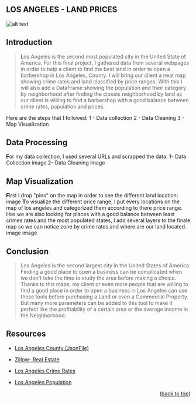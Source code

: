 ## LOS ANGELES - LAND PRICES

![alt text](https://i.pinimg.com/originals/12/73/a0/1273a0d5f49738ef24d431291a5aaa48.gif)

  ## Introduction
>**L**os Angeles is the second most populated city in the United State of America.
> For this final project, I gathered data from several webpages in order to help a client to find the best land in order to open a barbershop in Los Angeles, County.
> I will bring our client a neat map showing crime rates and land classified by price ranges.
> With this I will also add a DataFrame showing the population and their category by neighborhood after finding the closets neighborhood by land as our client is willing to find a barbershop with a good balance between crime rates, population and prices.

Here are the steps that I followed:
  1 - Data collection
  2 - Data Cleaning
  3 - Map Visualization

## Data Processing

**F**or my data collection, I used several URLs and scrapped the data.
1- Data Collection
image
2- Data Cleaning
image
  

## Map Visualization

**F**irst I drop "pins" on the map in order to see the different land location:
image
**T**o visualize the different price range, I put every locations on the map of los angeles and categorized them according to there price range.
Has we are also looking for places with a good balance between least crimes rates and the most populated states, I add several layers to the finale map so we can notice zone by crime rates and where are our land located.
image
image
  

<!-- Conclusion -->

## Conclusion

  

> Los Angeles is the second largest city in the United States of America. Finding a good place to open a business can be complicated when we don't take the time to study the area before making a choice. Thanks to this maps, my client or even more people that are willing to find a good place in order to open a business in Los Angeles can use these tools before purchasing a Land or even a Commercial Property. But many more parameters can be added to this tool to make it perfect like the profitability of a certain area or the average income in the Neighborbood.

  

<!-- Resources -->

## Resources

  
  

* [Los Angeles County (JsonFile)](https://github.com/codeforgermany/click_that_hood/blob/main/public/data/los-angeles-county.geojson)

* [Zillow- Real Estate](https://www.zillow.com/los-angeles-ca/land/3_p/)

* [Los Angeles Crime Rates](https://www.laalmanac.com/crime/cr03.php)

* [Los Angeles Population](https://www.laalmanac.com/population/po24la.php)

  

<p  align="right">(<a  href="#readme-top">back to top</a>)</p>